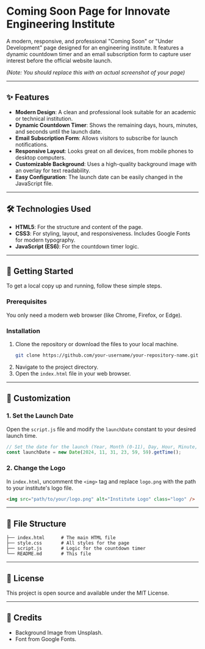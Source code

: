 # Coming Soon Page for Innovate Engineering Institute

A modern, responsive, and professional "Coming Soon" or "Under Development" page designed for an engineering institute. It features a dynamic countdown timer and an email subscription form to capture user interest before the official website launch.

_(Note: You should replace this with an actual screenshot of your page)_

---

## ✨ Features

- **Modern Design**: A clean and professional look suitable for an academic or technical institution.
- **Dynamic Countdown Timer**: Shows the remaining days, hours, minutes, and seconds until the launch date.
- **Email Subscription Form**: Allows visitors to subscribe for launch notifications.
- **Responsive Layout**: Looks great on all devices, from mobile phones to desktop computers.
- **Customizable Background**: Uses a high-quality background image with an overlay for text readability.
- **Easy Configuration**: The launch date can be easily changed in the JavaScript file.

---

## 🛠️ Technologies Used

- **HTML5**: For the structure and content of the page.
- **CSS3**: For styling, layout, and responsiveness. Includes Google Fonts for modern typography.
- **JavaScript (ES6)**: For the countdown timer logic.

---

## 🚀 Getting Started

To get a local copy up and running, follow these simple steps.

### Prerequisites

You only need a modern web browser (like Chrome, Firefox, or Edge).

### Installation

1. Clone the repository or download the files to your local machine.
   ```sh
   git clone https://github.com/your-username/your-repository-name.git
   ```
2. Navigate to the project directory.
3. Open the `index.html` file in your web browser.

---

## 🔧 Customization

### 1. Set the Launch Date

Open the `script.js` file and modify the `launchDate` constant to your desired launch time.

```javascript
// Set the date for the launch (Year, Month (0-11), Day, Hour, Minute, Second)
const launchDate = new Date(2024, 11, 31, 23, 59, 59).getTime();
```

### 2. Change the Logo

In `index.html`, uncomment the `<img>` tag and replace `logo.png` with the path to your institute's logo file.

```html
<img src="path/to/your/logo.png" alt="Institute Logo" class="logo" />
```

---

## 📂 File Structure

```
├── index.html      # The main HTML file
├── style.css       # All styles for the page
├── script.js       # Logic for the countdown timer
└── README.md       # This file
```

---

## 📄 License

This project is open source and available under the MIT License.

---

## 🙏 Credits

- Background Image from Unsplash.
- Font from Google Fonts.
